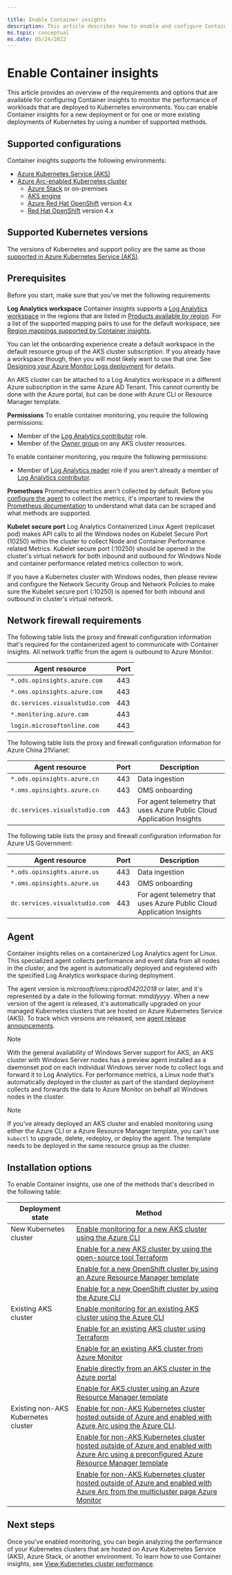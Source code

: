 ```yaml
---

title: Enable Container insights
description: This article describes how to enable and configure Container insights so that you can understand how your container is performing and what performance-related issues have been identified. 
ms.topic: conceptual
ms.date: 05/24/2022
---
```


# Enable Container insights
This article provides an overview of the requirements and options that are available for configuring Container insights to monitor the performance of workloads that are deployed to Kubernetes environments. You can enable Container insights for a new deployment or for one or more existing deployments of Kubernetes by using a number of supported methods.

## Supported configurations
Container insights supports the following environments:

- [Azure Kubernetes Service (AKS)](../../aks/index.yml)  
- [Azure Arc-enabled Kubernetes cluster](../../azure-arc/kubernetes/overview.md)
   - [Azure Stack](/azure-stack/user/azure-stack-kubernetes-aks-engine-overview) or on-premises
   - [AKS engine](https://github.com/Azure/aks-engine)
   - [Azure Red Hat OpenShift](../../openshift/intro-openshift.md) version 4.x  
   - [Red Hat OpenShift](https://docs.openshift.com/container-platform/4.3/welcome/index.html) version 4.x  


## Supported Kubernetes versions
The versions of Kubernetes and support policy are the same as those [supported in Azure Kubernetes Service (AKS)](../../aks/supported-kubernetes-versions.md).

## Prerequisites
Before you start, make sure that you've met the following requirements:

**Log Analytics workspace**
Container insights supports a [Log Analytics workspace](../logs/log-analytics-workspace-overview.md) in the regions that are listed in [Products available by region](https://azure.microsoft.com/global-infrastructure/services/?regions=all&products=monitor). For a list of the supported mapping pairs to use for the default workspace, see [Region mappings supported by Container insights](container-insights-region-mapping.md).

You can let the onboarding experience create a default workspace in the default resource group of the AKS cluster subscription. If you already have a workspace though, then you will most likely want to use that one. See [Designing your Azure Monitor Logs deployment](../logs/design-logs-deployment.md) for details.

An AKS cluster can be attached to a Log Analytics workspace in a different Azure subscription in the same Azure AD Tenant. This cannot currently be done with the Azure portal, but can be done with Azure CLI or Resource Manager template.


**Permissions**
To enable container monitoring, you require the following permissions:

- Member of the [Log Analytics contributor](../logs/manage-access.md#azure-rbac) role.
- Member of the [*Owner* group](../../role-based-access-control/built-in-roles.md#owner) on any AKS cluster resources.

To enable container monitoring, you require the following permissions:

- Member of [Log Analytics reader](../logs/manage-access.md#azure-rbac) role if you aren't already a member of [Log Analytics contributor](../logs/manage-access.md#azure-rbac).

**Promethues**
Prometheus metrics aren't collected by default. Before you [configure the agent](container-insights-prometheus-integration.md) to collect the metrics, it's important to review the [Prometheus documentation](https://prometheus.io/) to understand what data can be scraped and what methods are supported.

**Kubelet secure port**
Log Analytics Containerized Linux Agent (replicaset pod) makes API calls to all the Windows nodes on Kubelet Secure Port (10250) within the cluster to collect Node and Container Performance related Metrics. Kubelet secure port (:10250) should be opened in the cluster's virtual network for both inbound and outbound for Windows Node and container performance related metrics collection to work.

If you have a Kubernetes cluster with Windows nodes, then please review and configure the Network Security Group and Network Policies to make sure the Kubelet secure port (:10250) is opened for both inbound and outbound in cluster's virtual network.



## Network firewall requirements

The following table lists the proxy and firewall configuration information that's required for the containerized agent to communicate with Container insights. All network traffic from the agent is outbound to Azure Monitor.

|Agent resource|Port |
|--------------|------|
| `*.ods.opinsights.azure.com` | 443 |
| `*.oms.opinsights.azure.com` | 443 |
| `dc.services.visualstudio.com` | 443 |
| `*.monitoring.azure.com` | 443 |
| `login.microsoftonline.com` | 443 |

The following table lists the proxy and firewall configuration information for Azure China 21Vianet:

|Agent resource|Port |Description | 
|--------------|------|-------------|
| `*.ods.opinsights.azure.cn` | 443 | Data ingestion |
| `*.oms.opinsights.azure.cn` | 443 | OMS onboarding |
| `dc.services.visualstudio.com` | 443 | For agent telemetry that uses Azure Public Cloud Application Insights |

The following table lists the proxy and firewall configuration information for Azure US Government:

|Agent resource|Port |Description | 
|--------------|------|-------------|
| `*.ods.opinsights.azure.us` | 443 | Data ingestion |
| `*.oms.opinsights.azure.us` | 443 | OMS onboarding |
| `dc.services.visualstudio.com` | 443 | For agent telemetry that uses Azure Public Cloud Application Insights |

## Agent
Container insights relies on a containerized Log Analytics agent for Linux. This specialized agent collects performance and event data from all nodes in the cluster, and the agent is automatically deployed and registered with the specified Log Analytics workspace during deployment. 

The agent version is *microsoft/oms:ciprod04202018* or later, and it's represented by a date in the following format: *mmddyyyy*. When a new version of the agent is released, it's automatically upgraded on your managed Kubernetes clusters that are hosted on Azure Kubernetes Service (AKS). To track which versions are released, see [agent release announcements](https://github.com/microsoft/docker-provider/tree/ci_feature_prod).


>[!NOTE]
>With the general availability of Windows Server support for AKS, an AKS cluster with Windows Server nodes has a preview agent installed as a daemonset pod on each individual Windows server node to collect logs and forward it to Log Analytics. For performance metrics, a Linux node that's automatically deployed in the cluster as part of the standard deployment collects and forwards the data to Azure Monitor on behalf all Windows nodes in the cluster.


> [!NOTE]
> If you've already deployed an AKS cluster and enabled monitoring using either the Azure CLI or a Azure Resource Manager template, you can't use `kubectl` to upgrade, delete, redeploy, or deploy the agent. The template needs to be deployed in the same resource group as the cluster.

## Installation options
To enable Container insights, use one of the methods that's described in the following table:

| Deployment state | Method |
|------------------|--------|
| New Kubernetes cluster | [Enable monitoring for a new AKS cluster using the Azure CLI](../../aks/learn/quick-kubernetes-deploy-cli.md)|
| | [Enable for a new AKS cluster by using the open-source tool Terraform](container-insights-enable-new-cluster.md#enable-using-terraform)|
| | [Enable for a new OpenShift cluster by using an Azure Resource Manager template](container-insights-azure-redhat-setup.md#enable-for-a-new-cluster-using-an-azure-resource-manager-template) |
| | [Enable for a new OpenShift cluster by using the Azure CLI](/cli/azure/openshift#az-openshift-create) |
| Existing AKS cluster | [Enable monitoring for an existing AKS cluster using the Azure CLI](container-insights-enable-existing-clusters.md#enable-using-azure-cli) | 
| |[Enable for an existing AKS cluster using Terraform](container-insights-enable-existing-clusters.md#enable-using-terraform) |
| | [Enable for an existing AKS cluster from Azure Monitor](container-insights-enable-existing-clusters.md#enable-from-azure-monitor-in-the-portal)| 
| | [Enable  directly from an AKS cluster in the Azure portal](container-insights-enable-existing-clusters.md#enable-directly-from-aks-cluster-in-the-portal)|
| | [Enable for AKS cluster using an Azure Resource Manager template](container-insights-enable-existing-clusters.md#enable-using-an-azure-resource-manager-template)| 
| Existing non-AKS Kubernetes cluster | [Enable for non-AKS Kubernetes cluster hosted outside of Azure and enabled with Azure Arc using the Azure CLI](container-insights-enable-arc-enabled-clusters.md#create-extension-instance-using-azure-cli). | 
| | [Enable for non-AKS Kubernetes cluster hosted outside of Azure and enabled with Azure Arc using a preconfigured Azure Resource Manager template](container-insights-enable-arc-enabled-clusters.md#create-extension-instance-using-azure-resource-manager) |
| | [Enable for non-AKS Kubernetes cluster hosted outside of Azure and enabled with Azure Arc from the multicluster page Azure Monitor](container-insights-enable-arc-enabled-clusters.md#create-extension-instance-using-azure-portal) | 

## Next steps
Once you've enabled monitoring, you can begin analyzing the performance of your Kubernetes clusters that are hosted on Azure Kubernetes Service (AKS), Azure Stack, or another environment. To learn how to use Container insights, see [View Kubernetes cluster performance](container-insights-analyze.md).

